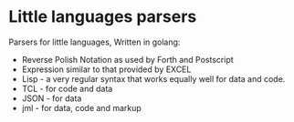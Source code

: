 # Little languages parsers

Parsers for little languages, Written in golang:

* Reverse Polish Notation as used by Forth and Postscript
* Expression similar to that provided by EXCEL
* Lisp - a very regular syntax that works equally well for data and code.
* TCL - for code and data
* JSON - for data
* jml - for data, code and markup
